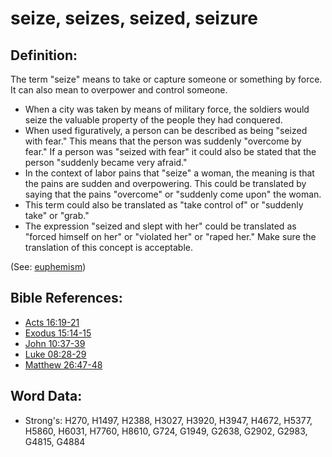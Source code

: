 # seize, seizes, seized, seizure #

## Definition: ##

The term "seize" means to take or capture someone or something by force. It can also mean to overpower and control someone.

* When a city was taken by means of military force, the soldiers would seize the valuable property of the people they had conquered.
* When used figuratively, a person can be described as being "seized with fear." This means that the person was suddenly "overcome by fear." If a person was "seized with fear" it  could also be stated that the person "suddenly became very afraid."
* In the context of labor pains that "seize" a woman, the meaning is that the pains are sudden and overpowering. This could be translated by saying that the pains "overcome" or "suddenly come upon" the woman.
* This term could also be translated as "take control of" or "suddenly take" or "grab."
* The expression "seized and slept with her" could be translated as "forced himself on her" or "violated her" or "raped her." Make sure the translation of this concept is acceptable. 

(See: [euphemism](rc://en/ta/man/translate/figs-euphemism))

## Bible References: ##

* [Acts 16:19-21](rc://en/tn/help/act/16/19)
* [Exodus 15:14-15](rc://en/tn/help/exo/15/14)
* [John 10:37-39](rc://en/tn/help/jhn/10/37)
* [Luke 08:28-29](rc://en/tn/help/luk/08/28)
* [Matthew 26:47-48](rc://en/tn/help/mat/26/47)

## Word Data: ##

* Strong's: H270, H1497, H2388, H3027, H3920, H3947, H4672, H5377, H5860, H6031, H7760, H8610, G724, G1949, G2638, G2902, G2983, G4815, G4884
